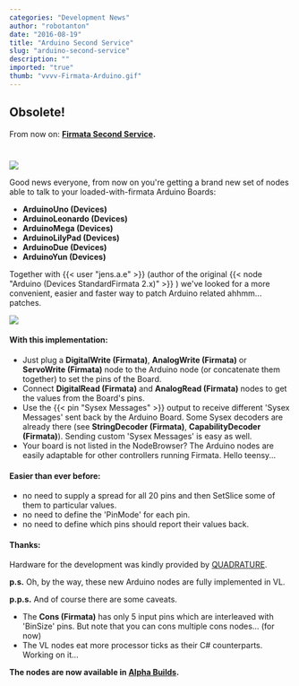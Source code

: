 ```yaml
---
categories: "Development News"
author: "robotanton"
date: "2016-08-19"
title: "Arduino Second Service"
slug: "arduino-second-service"
description: ""
imported: "true"
thumb: "vvvv-Firmata-Arduino.gif"
---
```



##  Obsolete!
From now on: **[Firmata Second Service](/blog/2016/firmata-second-service).**

#  
![](vvvv-Firmata-Arduino.gif) 


Good news everyone, from now on you're getting a brand new set of nodes able to talk to your loaded-with-firmata Arduino Boards:

* **ArduinoUno (Devices)**
* **ArduinoLeonardo (Devices)**
* **ArduinoMega (Devices)**
* **ArduinoLilyPad (Devices)**
* **ArduinoDue (Devices)**
* **ArduinoYun (Devices)**

Together with {{< user "jens.a.e" >}} (author of the original {{< node "Arduino (Devices StandardFirmata 2.x)" >}} ) we've looked for a more convenient, easier and faster way to patch Arduino related ahhmm... patches.

![](vvvv-Firmata-Arduino3.png) 

#### With this implementation:
* Just plug a **DigitalWrite (Firmata)**, **AnalogWrite (Firmata)** or **ServoWrite (Firmata)** node to the Arduino node (or concatenate them together) to set the pins of the Board.
* Connect **DigitalRead (Firmata)** and **AnalogRead (Firmata)** nodes to get the values from the Board's pins.
* Use the {{< pin "Sysex Messages" >}} output to receive different 'Sysex Messages' sent back by the Arduino Board. Some Sysex decoders are already there (see **StringDecoder (Firmata)**, **CapabilityDecoder (Firmata)**). Sending custom 'Sysex Messages' is easy as well.
* Your board is not listed in the NodeBrowser? The Arduino nodes are easily adaptable for other controllers running Firmata. Hello teensy...

#### Easier than ever before:
* no need to supply a spread for all 20 pins and then SetSlice some of them to particular values. 
* no need to define the 'PinMode' for each pin.
* no need to define which pins should report their values back.

#### Thanks:
Hardware for the development was kindly provided by [QUADRATURE](https://vvvv.org/businesses/quadrature-goetz-neitsch-gbr).

**p.s.**
Oh, by the way, these new Arduino nodes are fully implemented in VL.

**p.p.s.**
And of course there are some caveats.

* The **Cons (Firmata)** has only 5 input pins which are interleaved with 'BinSize' pins.  But note that you can cons multiple cons nodes... (for now)
* The VL nodes eat more processor ticks as their C# counterparts. Working on it...

**The nodes are now available in [Alpha Builds](https://vvvv.org/downloads/previews).**